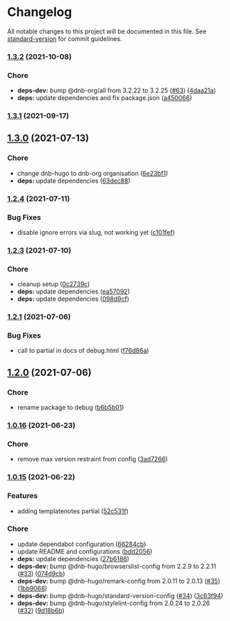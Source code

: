 # Changelog

All notable changes to this project will be documented in this file. See [standard-version](https://github.com/conventional-changelog/standard-version) for commit guidelines.

### [1.3.2](https://github.com/dnb-org/debug/compare/v1.3.1...v1.3.2) (2021-10-08)


### Chore

* **deps-dev:** bump @dnb-org/all from 3.2.22 to 3.2.25 ([#63](https://github.com/dnb-org/debug/issues/63)) ([4daa21a](https://github.com/dnb-org/debug/commit/4daa21a6e6d97b93de49d3efe10c4ef8bf41d6a8))
* **deps:** update dependencies and fix package.json ([a450066](https://github.com/dnb-org/debug/commit/a45006639f350fe3a3c7783b9ea8ee47c43bbcda))

### [1.3.1](https://github.com/dnb-org/debug/compare/v1.3.0...v1.3.1) (2021-09-17)

## [1.3.0](https://github.com/dnb-org/debug/compare/v1.2.4...v1.3.0) (2021-07-13)


### Chore

* change dnb-hugo to dnb-org organisation ([6e23bf1](https://github.com/dnb-org/debug/commit/6e23bf1c912fff0536c2cb43c4b49994f2d7e788))
* **deps:** update dependencies ([63dec88](https://github.com/dnb-org/debug/commit/63dec8827635d23a518729beefd914e9e3a5c210))

### [1.2.4](https://github.com/dnb-org/debug/compare/v1.2.3...v1.2.4) (2021-07-11)


### Bug Fixes

* disable ignore errors via slug, not working yet ([c101fef](https://github.com/dnb-org/debug/commit/c101fefa4a8eeda57cc2395b1b279c814574cced))

### [1.2.3](https://github.com/dnb-org/debug/compare/v1.2.2...v1.2.3) (2021-07-10)


### Chore

* cleanup setup ([0c2739c](https://github.com/dnb-org/debug/commit/0c2739c33051f196fc919f8ac1799da60864e8c8))
* **deps:** update dependencies ([ea57092](https://github.com/dnb-org/debug/commit/ea57092ad7ab9e5e9e41867ca9e8fa89c9fbaedb))
* **deps:** update dependencies ([098d9cf](https://github.com/dnb-org/debug/commit/098d9cff20346cae21e5b95c700a05219c1ef60f))

### [1.2.1](https://github.com/dnb-org/debug/compare/v1.2.0...v1.2.1) (2021-07-06)


### Bug Fixes

* call to partial in docs of debug.html ([f76d86a](https://github.com/dnb-org/debug/commit/f76d86af3e52cb30a41dd127d2cd45a90efe6784))

## [1.2.0](https://github.com/dnb-org/debug/compare/v1.0.16...v1.2.0) (2021-07-06)


### Chore

* rename package to debug ([b6b5b01](https://github.com/dnb-org/debug/commit/b6b5b013692de8bf98f572c57f0795bd98d96c6c))

### [1.0.16](https://github.com/dnb-org/debugprint/compare/v1.0.15...v1.0.16) (2021-06-23)


### Chore

* remove max version restraint from config ([3ad7266](https://github.com/dnb-org/debugprint/commit/3ad726634be3b93765d827e2be67fdd91e5bff74))

### [1.0.15](https://github.com/dnb-org/debugprint/compare/v1.0.14...v1.0.15) (2021-06-22)


### Features

* adding templatenotes partial ([52c531f](https://github.com/dnb-org/debugprint/commit/52c531f824006892e327384efbaa6209879bdad9))


### Chore

* update dependabot configuration ([66284cb](https://github.com/dnb-org/debugprint/commit/66284cb1dfc685afb91679a7ba80699adcc68fe8))
* update README and configurations ([bdd2056](https://github.com/dnb-org/debugprint/commit/bdd2056b605cab635d19a0881f37330fae803da5))
* **deps:** update dependencies ([27b6186](https://github.com/dnb-org/debugprint/commit/27b6186037cf895832410328067f597d2a7e3849))
* **deps-dev:** bump @dnb-hugo/browserslist-config from 2.2.9 to 2.2.11 ([#33](https://github.com/dnb-org/debugprint/issues/33)) ([074d9cb](https://github.com/dnb-org/debugprint/commit/074d9cb4408502242cfebdeb7f1a5cf10992a87a))
* **deps-dev:** bump @dnb-hugo/remark-config from 2.0.11 to 2.0.13 ([#35](https://github.com/dnb-org/debugprint/issues/35)) ([1bb9068](https://github.com/dnb-org/debugprint/commit/1bb9068969c2bc7afe24de99c96d0f7abb5e36bc))
* **deps-dev:** bump @dnb-hugo/standard-version-config ([#34](https://github.com/dnb-org/debugprint/issues/34)) ([3c63f94](https://github.com/dnb-org/debugprint/commit/3c63f94f0987e7fc3fbe8f59dccf592829d86394))
* **deps-dev:** bump @dnb-hugo/stylelint-config from 2.0.24 to 2.0.26 ([#32](https://github.com/dnb-org/debugprint/issues/32)) ([9d18b6b](https://github.com/dnb-org/debugprint/commit/9d18b6bd415ecc4154ac33c79f962650f3845397))
